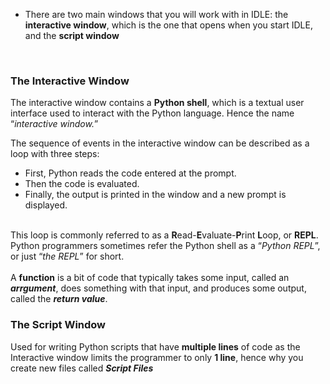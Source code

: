 - There are two main windows that you will work with in IDLE: the <strong>interactive window</strong>, which is the one that opens when you start IDLE, and the <strong>script window</strong>
<br>
<h3>The Interactive Window</h3>
The interactive window contains a <b>Python shell</b>, which is a textual user interface used to interact with the Python language. Hence the name “<I>interactive window.</I>”
<br>

The sequence of events in the interactive window can be described as a loop with three steps:
-  First, Python reads the code entered at the prompt.
- Then the code is evaluated.
-  Finally, the output is printed in the window and a new prompt is displayed.
<br>
This loop is commonly referred to as a <b>R</b>ead-<b>E</b>valuate-<b>P</b>rint <b>L</b>oop, or <b>REPL</b>. Python programmers sometimes refer the Python shell as a “<i>Python REPL</i>”, or just “<i>the REPL</i>” for short.
 <br>
 <br>
A <b>function</b> is a bit of code that typically takes some input, called an <b><i>arrgument</i></b>, does something with that input, and produces some output, called the <b><i>return value</i></b>.

<h3>The Script Window</h3>
Used for writing Python scripts that have <b>multiple lines</b> of code as the Interactive window limits the programmer to only <b>1 line</b>, hence why you create new files called <b><i>Script Files</i></b>
